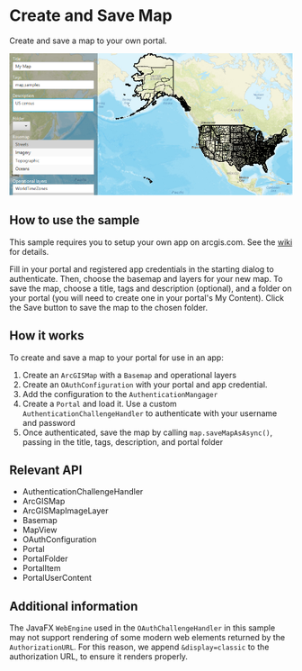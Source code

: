 # Create and Save Map

Create and save a map to your own portal.

![](CreateAndSaveMap.png)

## How to use the sample

This sample requires you to setup your own app on arcgis.com. See the <a href="https://github.com/Esri/arcgis-runtime-samples-java/wiki/OAuth">wiki</a> for details.

Fill in your portal and registered app credentials in the starting dialog to authenticate. Then, choose 
the basemap and layers for your new map. To save the map, choose a title, tags and description (optional), and a folder 
on your portal (you will need to create one in your portal's My Content). Click the Save button to save the map to the 
chosen folder.

## How it works

To create and save a map to your portal for use in an app:

  1. Create an `ArcGISMap` with a `Basemap` and operational layers
  2. Create an `OAuthConfiguration` with your portal and app credential.
  3. Add the configuration to the `AuthenticationMangager`
  4. Create a `Portal` and load it. Use a custom `AuthenticationChallengeHandler` to 
  authenticate with your username and password
  5. Once authenticated, save the map by calling `map.saveMapAsAsync()`, passing in the title, tags, 
  description, and portal folder


## Relevant API


*   AuthenticationChallengeHandler
*   ArcGISMap
*   ArcGISMapImageLayer
*   Basemap
*   MapView
*   OAuthConfiguration
*   Portal
*   PortalFolder
*   PortalItem
*   PortalUserContent



## Additional information

The JavaFX `WebEngine` used in the `OAuthChallengeHandler` in this sample may not support rendering of some modern web elements returned by the `AuthorizationURL`. For this reason, we append `&display=classic` to the authorization URL, to ensure it renders properly.